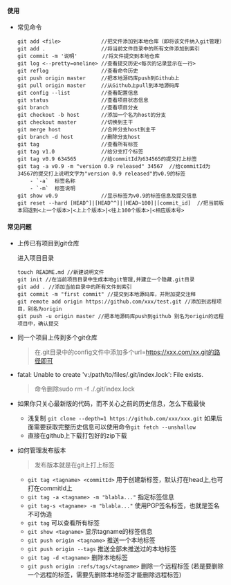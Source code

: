 #### 使用
- 常见命令

    ```
    git add <file>             //把文件添加到本地仓库（即将该文件纳入git管理）
    git add .                  //将当前文件目录中的所有文件添加到索引
    git commit -m '说明'        //将文件提交到本地仓库
    git log <--pretty=oneline> //查看提交历史<每次的记录显示在一行>
    git reflog                 //查看命令历史
    git push origin master     //把本地源码库push到Github上
    git pull origin master     //从Github上pull到本地源码库
    git config --list          //查看配置信息
    git status                 //查看项目状态信息
    git branch                 //查看项目分支
    git checkout -b host       //添加一个名为host的分支
    git checkout master        //切换到主干
    git merge host             //合并分支host到主干
    git branch -d host         //删除分支host
    git tag                    //查看所有标签
    git tag v1.0               //给分支打个标签
    git tag v0.9 634565        //给commitId为634565的提交打上标签
    git tag -a v0.9 -m "version 0.9 released" 34567  //给commitId为34567的提交打上说明文字为"version 0.9 released"的v0.9的标签
        - `-a`  标签名称
        - `-m`  标签说明
    git show v0.9              //显示标签为v0.9的标签信息及提交信息
    git reset --hard [HEAD^]|[HEAD^^]|[HEAD~100]|[commit_id]  //把当前版本回退到<上一个版本>|<上上个版本>|<往上100个版本>|<相应版本号>
    ```
#### 常见问题
- 上传已有项目到git仓库

    进入项目目录

    ```
    touch README.md //新建说明文件
    git init //在当前项目目录中生成本地git管理,并建立一个隐藏.git目录
    git add . //添加当前目录中的所有文件到索引
    git commit -m "first commit" //提交到本地源码库，并附加提交注释
    git remote add origin https://github.com/xxx/test.git //添加到远程项目，别名为origin
    git push -u origin master //把本地源码库push到github 别名为origin的远程项目中，确认提交
    ```
- 同一个项目上传到多个git仓库

    > 在.git目录中的config文件中添加多个url=https://xxx.com/xx.git的路径即可
- fatal: Unable to create 'v:/path/to/files/.git/index.lock': File exists.
    > 命令删除sudo rm -f ./.git/index.lock
     
- 如果你只关心最新版的代码，而不关心之前的历史信息，怎么下载最快
    - 浅复制
         `git clone --depth=1 https://github.com/xxx/xxx.git`
         如果后面需要获取完整历史信息可以使用命令`git fetch --unshallow`
    - 直接在github上下载打包好的zip下载

- 如何管理发布版本

    > 发布版本就是在git上打上标签

    - `git tag <tagname> <commitId>`   用于创建新标签，默认打在head上,也可打在commitId上
    - `git tag -a <tagname> -m "blabla..."` 指定标签信息
    - `git tag-s <tagname> -m "blabla..."`  使用PGP签名标签，也就是签名不可伪造
    - `git tag`  可以查看所有标签
    - `git show <tagname>`   显示tagname的标签信息
    - `git push origin <tagname>` 推送一个本地标签
    - `git push origin --tags` 推送全部未推送过的本地标签
    - `git tag -d <tagname>` 删除本地标签
    - `git push origin :refs/tags/<tagname>` 删除一个远程标签  (若是要删除一个远程的标签，需要先删除本地标签才能删除远程标签)